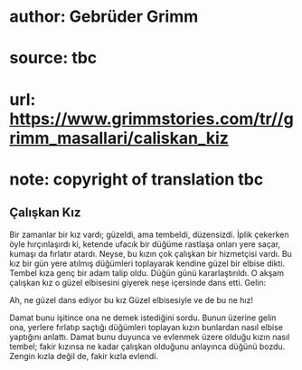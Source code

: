# author: Gebrüder Grimm
# source: tbc
# url: https://www.grimmstories.com/tr//grimm_masallari/caliskan_kiz
# note: copyright of translation tbc

## Çalışkan Kız 

Bir zamanlar bir kız vardı; güzeldi, ama tembeldi, düzensizdi. İplik
çekerken öyle hırçınlaşırdı ki, ketende ufacık bir düğüme rastlaşa
onları yere saçar, kumaşı da fırlatır atardı. Neyse, bu kızın çok
çalışkan bir hizmetçisi vardı. Bu kız bir gün yere atılmış düğümleri
toplayarak kendine güzel bir elbise dikti. Tembel kıza genç bir adam
talip oldu. Düğün günü kararlaştırıldı. O akşam çalışkan kız o güzel
elbisesini giyerek neşe içersinde dans etti. Gelin:

Ah, ne güzel dans ediyor bu kız
Güzel elbisesiyle ve de bu ne hız!

Damat bunu işitince ona ne demek istediğini sordu. Bunun üzerine gelin
ona, yerlere fırlatıp saçtığı düğümleri toplayan kızın bunlardan nasıl
elbise yaptığını anlattı. Damat bunu duyunca ve evlenmek üzere olduğu
kızın nasıl tembel; fakir kızınsa ne kadar çalışkan olduğunu anlayınca
düğünü bozdu. Zengin kızla değil de, fakir kızla evlendi.
